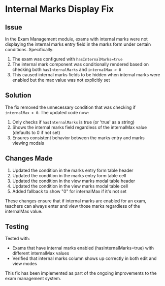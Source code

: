 # Internal Marks Display Fix

## Issue
In the Exam Management module, exams with internal marks were not displaying the internal marks entry field in the marks form under certain conditions. Specifically:

1. The exam was configured with `hasInternalMarks=true`
2. The internal mark component was conditionally rendered based on checking both `hasInternalMarks` and `internalMax > 0`
3. This caused internal marks fields to be hidden when internal marks were enabled but the max value was not explicitly set

## Solution
The fix removed the unnecessary condition that was checking if `internalMax > 0`. The updated code now:

1. Only checks if `hasInternalMarks` is true (or 'true' as a string)
2. Shows the internal marks field regardless of the internalMax value (defaults to 0 if not set)
3. Ensures consistent behavior between the marks entry and marks viewing modals

## Changes Made
1. Updated the condition in the marks entry form table header
2. Updated the condition in the marks entry form table cell
3. Updated the condition in the view marks modal table header
4. Updated the condition in the view marks modal table cell
5. Added fallback to show "0" for internalMax if it's not set

These changes ensure that if internal marks are enabled for an exam, teachers can always enter and view those marks regardless of the internalMax value.

## Testing
Tested with:
- Exams that have internal marks enabled (hasInternalMarks=true) with different internalMax values
- Verified that internal marks column shows up correctly in both edit and view modes

This fix has been implemented as part of the ongoing improvements to the exam management system.